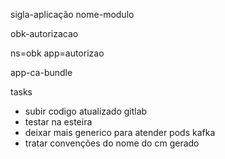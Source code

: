 sigla-aplicação nome-modulo

obk-autorizacao

ns=obk 
app=autorizao

app-ca-bundle

tasks
- subir codigo atualizado gitlab
- testar na esteira
- deixar mais generico para atender pods kafka
- tratar convenções do nome do cm gerado